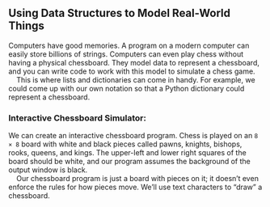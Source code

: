 ## Using Data Structures to Model Real-World Things
Computers have good memories. A program on a modern computer can easily store billions of strings. Computers can even play chess without having a physical chessboard. They model data to represent a chessboard, and you can write code to work with this model to simulate a chess game.  
&nbsp;&nbsp;&nbsp;&nbsp;This is where lists and dictionaries can come in handy. For example, we could come up with our own notation so that a Python dictionary could represent a chessboard.

### Interactive Chessboard Simulator:
We can create an interactive chessboard program. Chess is played on an `8 × 8` board with white and black pieces called pawns, knights, bishops, rooks, queens, and kings. The upper-left and lower right squares of the board should be white, and our program assumes the background of the output window is black.  
&nbsp;&nbsp;&nbsp;&nbsp;Our chessboard program is just a board with pieces on it; it doesn’t even enforce the rules for how pieces move. We’ll use text characters to “draw” a chessboard.
